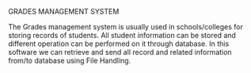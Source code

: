 GRADES MANAGEMENT SYSTEM


The Grades management system is usually used in schools/colleges for storing records of students. All student information can be stored and different operation can be performed on it through database.
In this software we can retrieve and send all record and related information from/to database using File Handling.
